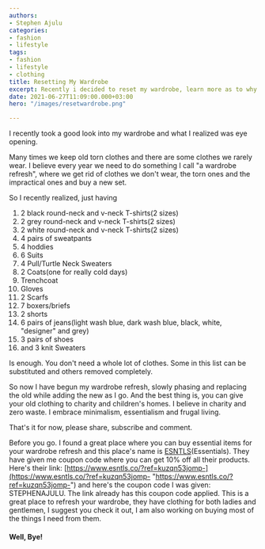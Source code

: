 ```yaml
---
authors:
- Stephen Ajulu
categories:
- fashion
- lifestyle
tags:
- fashion
- lifestyle
- clothing
title: Resetting My Wardrobe
excerpt: Recently i decided to reset my wardrobe, learn more as to why.
date: 2021-06-27T11:09:00.000+03:00
hero: "/images/resetwardrobe.png"

---
```

I recently took a good look into my wardrobe and what I realized was eye opening.

Many times we keep old torn clothes and there are some clothes we rarely wear. I believe every year we need to do something I call "a wardrobe refresh", where we get rid of clothes we don't wear, the torn ones and the impractical ones and buy a new set.

So I recently realized, just having

 1. 2 black round-neck and v-neck T-shirts(2 sizes)
 2. 2 grey round-neck and v-neck T-shirts(2 sizes)
 3. 2 white round-neck and v-neck T-shirts(2 sizes)
 4. 4 pairs of sweatpants
 5. 4 hoddies
 6. 6 Suits
 7. 4 Pull/Turtle Neck Sweaters
 8. 2 Coats(one for really cold days)
 9. Trenchcoat
10. Gloves
11. 2 Scarfs
12. 7 boxers/briefs
13. 2 shorts
14. 6 pairs of jeans(light wash blue, dark wash blue, black, white, "designer" and grey)
15. 3 pairs of shoes
16. and 3 knit Sweaters

Is enough. You don't need a whole lot of clothes. Some in this list can be substituted and others removed completely.

So now I have begun my wardrobe refresh, slowly phasing and replacing the old while adding the new as I go. And the best thing is, you can give your old clothing to charity and children's homes. I believe in charity and zero waste. I embrace minimalism, essentialism and frugal living.

That's it for now, please share, subscribe and comment.

Before you go. I found a great place where you can buy essential items for your wardrobe refresh and this place's name is [ESNTLS](https://www.esntls.co/?ref=kuzqn53jomp-)(Essentials). They have given me coupon code where you can get 10% off all their products. Here's their link: [https://www.esntls.co/?ref=kuzqn53jomp-](https://www.esntls.co/?ref=kuzqn53jomp- "https://www.esntls.co/?ref=kuzqn53jomp-") and here's the coupon code I was given: STEPHENAJULU. The link already has this coupon code applied. This is a great place to refresh your wardrobe, they have clothing for both ladies and gentlemen, I suggest you check it out, I am also working on buying most of the things I need from them.

#### Well, Bye!